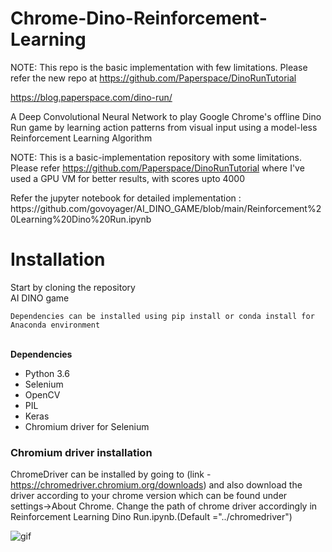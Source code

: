# Chrome-Dino-Reinforcement-Learning

NOTE: This repo is the basic implementation with few limitations. Please refer the new repo at https://github.com/Paperspace/DinoRunTutorial

https://blog.paperspace.com/dino-run/

A Deep Convolutional Neural Network to play Google Chrome's offline Dino Run game by learning action patterns from visual input using a model-less Reinforcement Learning Algorithm

<string>NOTE:</strong> This is a basic-implementation repository with some limitations. Please refer https://github.com/Paperspace/DinoRunTutorial where I've used a GPU VM for better results, with scores upto 4000


<p>Refer the jupyter notebook for detailed implementation :<br>
https://github.com/govoyager/AI_DINO_GAME/blob/main/Reinforcement%20Learning%20Dino%20Run.ipynb

# Installation 
Start by cloning the repository
<br>
  AI DINO game
<br>
  

`Dependencies can be installed using pip install or conda install for Anaconda environment`<br><br>

<strong>Dependencies</strong>
- Python 3.6
- Selenium 
- OpenCV
- PIL
- Keras
- Chromium driver for Selenium

### Chromium driver installation
ChromeDriver can be installed by going to (link - https://chromedriver.chromium.org/downloads) and also download the driver according to your chrome version which can be found under settings->About Chrome.
Change the path of chrome driver accordingly in Reinforcement Learning Dino Run.ipynb.(Default ="../chromedriver")
  
![gif](https://raw.githubusercontent.com/ravi72munde/Chrome-Dino-Reinforcement-Learning/master/img_data/trained_dino.gif)
<br/>

<br/>

